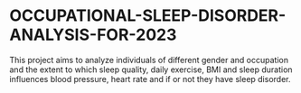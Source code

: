 # OCCUPATIONAL-SLEEP-DISORDER-ANALYSIS-FOR-2023
This project aims to analyze individuals of different gender and occupation and the extent to which sleep quality, daily exercise, BMI and sleep duration influences blood pressure, heart rate and if or not they have sleep disorder.
